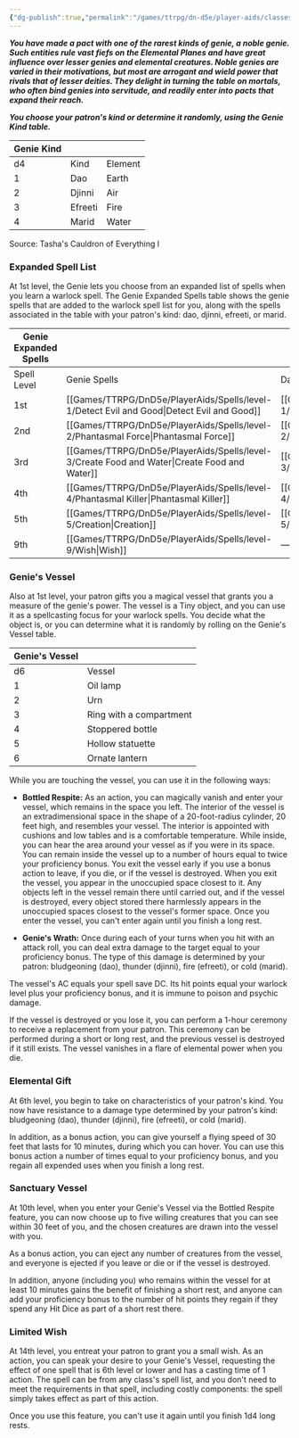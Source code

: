 ```yaml
---
{"dg-publish":true,"permalink":"/games/ttrpg/dn-d5e/player-aids/classes/class-specialisations/warlock-subclass-genie/","tags":["TTRPG/DND/5e"],"noteIcon":""}
---
```



**_You have made a pact with one of the rarest kinds of genie, a noble genie. Such entities rule vast fiefs on the Elemental Planes and have great influence over lesser genies and elemental creatures. Noble genies are varied in their motivations, but most are arrogant and wield power that rivals that of lesser deities. They delight in turning the table on mortals, who often bind genies into servitude, and readily enter into pacts that expand their reach._**

**_You choose your patron's kind or determine it randomly, using the Genie Kind table._**

|Genie Kind|||
|---|---|---|
|d4|Kind|Element|
|1|Dao|Earth|
|2|Djinni|Air|
|3|Efreeti|Fire|
|4|Marid|Water|

Source: Tasha's Cauldron of Everything
l
### Expanded Spell List

At 1st level, the Genie lets you choose from an expanded list of spells when you learn a warlock spell. The Genie Expanded Spells table shows the genie spells that are added to the warlock spell list for you, along with the spells associated in the table with your patron's kind: dao, djinni, efreeti, or marid.

|Genie Expanded Spells|   |   |   |   |   |
|---|---|---|---|---|---|
|Spell Level|Genie Spells|Dao Spells|Djinni Spells|Efreeti Spells|Marid Spells|
|1st|[[Games/TTRPG/DnD5e/PlayerAids/Spells/level-1/Detect Evil and Good\|Detect Evil and Good]]|[[Games/TTRPG/DnD5e/PlayerAids/Spells/level-1/Sanctuary\|Sanctuary]]|[[Games/TTRPG/DnD5e/PlayerAids/Spells/level-1/Thunderwave\|Thunderwave]]|[[Games/TTRPG/DnD5e/PlayerAids/Spells/level-1/Burning Hands\|Burning Hands]]|[[Games/TTRPG/DnD5e/PlayerAids/Spells/level-1/Fog Cloud\|Fog Cloud]]|
|2nd|[[Games/TTRPG/DnD5e/PlayerAids/Spells/level-2/Phantasmal Force\|Phantasmal Force]]|[[Games/TTRPG/DnD5e/PlayerAids/Spells/level-2/Spike Growth\|Spike Growth]]|[[Games/TTRPG/DnD5e/PlayerAids/Spells/level-2/Gust of Wind\|Gust of Wind]]|[[Games/TTRPG/DnD5e/PlayerAids/Spells/level-2/Scorching Ray\|Scorching Ray]]|[[Games/TTRPG/DnD5e/PlayerAids/Spells/level-2/Blur\|Blur]]|
|3rd|[[Games/TTRPG/DnD5e/PlayerAids/Spells/level-3/Create Food and Water\|Create Food and Water]]|[[Games/TTRPG/DnD5e/PlayerAids/Spells/level-3/Meld into Stone\|Meld into Stone]]|[[Games/TTRPG/DnD5e/PlayerAids/Spells/level-3/Wind Wall\|Wind Wall]]|[[Games/TTRPG/DnD5e/PlayerAids/Spells/level-3/Fireball\|Fireball]]|[[Games/TTRPG/DnD5e/PlayerAids/Spells/level-3/Sleet Storm\|Sleet Storm]]|
|4th|[[Games/TTRPG/DnD5e/PlayerAids/Spells/level-4/Phantasmal Killer\|Phantasmal Killer]]|[[Games/TTRPG/DnD5e/PlayerAids/Spells/level-4/Stone Shape\|Stone Shape]]|[[Games/TTRPG/DnD5e/PlayerAids/Spells/level-4/Greater Invisibility\|Greater Invisibility]]|[[Games/TTRPG/DnD5e/PlayerAids/Spells/level-4/Fire Shield\|Fire Shield]]|[[Games/TTRPG/DnD5e/PlayerAids/Spells/level-4/Control Water\|Control Water]]|
|5th|[[Games/TTRPG/DnD5e/PlayerAids/Spells/level-5/Creation\|Creation]]|[[Games/TTRPG/DnD5e/PlayerAids/Spells/level-5/Wall of Stone\|Wall of Stone]]|[[Games/TTRPG/DnD5e/PlayerAids/Spells/level-5/Seeming\|Seeming]]|[[Games/TTRPG/DnD5e/PlayerAids/Spells/level-5/Flame Strike\|Flame Strike]]|[[Games/TTRPG/DnD5e/PlayerAids/Spells/level-5/Cone of Cold\|Cone of Cold]]|
|9th|[[Games/TTRPG/DnD5e/PlayerAids/Spells/level-9/Wish\|Wish]]|—|—|—|—|

### Genie's Vessel

Also at 1st level, your patron gifts you a magical vessel that grants you a measure of the genie's power. The vessel is a Tiny object, and you can use it as a spellcasting focus for your warlock spells. You decide what the object is, or you can determine what it is randomly by rolling on the Genie's Vessel table.

|Genie's Vessel|   |
|---|---|
|d6|Vessel|
|1|Oil lamp|
|2|Urn|
|3|Ring with a compartment|
|4|Stoppered bottle|
|5|Hollow statuette|
|6|Ornate lantern|

While you are touching the vessel, you can use it in the following ways:

- **Bottled Respite:** As an action, you can magically vanish and enter your vessel, which remains in the space you left. The interior of the vessel is an extradimensional space in the shape of a 20-foot-radius cylinder, 20 feet high, and resembles your vessel. The interior is appointed with cushions and low tables and is a comfortable temperature. While inside, you can hear the area around your vessel as if you were in its space. You can remain inside the vessel up to a number of hours equal to twice your proficiency bonus. You exit the vessel early if you use a bonus action to leave, if you die, or if the vessel is destroyed. When you exit the vessel, you appear in the unoccupied space closest to it. Any objects left in the vessel remain there until carried out, and if the vessel is destroyed, every object stored there harmlessly appears in the unoccupied spaces closest to the vessel's former space. Once you enter the vessel, you can't enter again until you finish a long rest.

- **Genie's Wrath:** Once during each of your turns when you hit with an attack roll, you can deal extra damage to the target equal to your proficiency bonus. The type of this damage is determined by your patron: bludgeoning (dao), thunder (djinni), fire (efreeti), or cold (marid).

The vessel's AC equals your spell save DC. Its hit points equal your warlock level plus your proficiency bonus, and it is immune to poison and psychic damage.

If the vessel is destroyed or you lose it, you can perform a 1-hour ceremony to receive a replacement from your patron. This ceremony can be performed during a short or long rest, and the previous vessel is destroyed if it still exists. The vessel vanishes in a flare of elemental power when you die.

### Elemental Gift

At 6th level, you begin to take on characteristics of your patron's kind. You now have resistance to a damage type determined by your patron's kind: bludgeoning (dao), thunder (djinni), fire (efreeti), or cold (marid).

In addition, as a bonus action, you can give yourself a flying speed of 30 feet that lasts for 10 minutes, during which you can hover. You can use this bonus action a number of times equal to your proficiency bonus, and you regain all expended uses when you finish a long rest.

### Sanctuary Vessel

At 10th level, when you enter your Genie's Vessel via the Bottled Respite feature, you can now choose up to five willing creatures that you can see within 30 feet of you, and the chosen creatures are drawn into the vessel with you.

As a bonus action, you can eject any number of creatures from the vessel, and everyone is ejected if you leave or die or if the vessel is destroyed.

In addition, anyone (including you) who remains within the vessel for at least 10 minutes gains the benefit of finishing a short rest, and anyone can add your proficiency bonus to the number of hit points they regain if they spend any Hit Dice as part of a short rest there.

### Limited Wish

At 14th level, you entreat your patron to grant you a small wish. As an action, you can speak your desire to your Genie's Vessel, requesting the effect of one spell that is 6th level or lower and has a casting time of 1 action. The spell can be from any class's spell list, and you don't need to meet the requirements in that spell, including costly components: the spell simply takes effect as part of this action.

Once you use this feature, you can't use it again until you finish 1d4 long rests.
 

